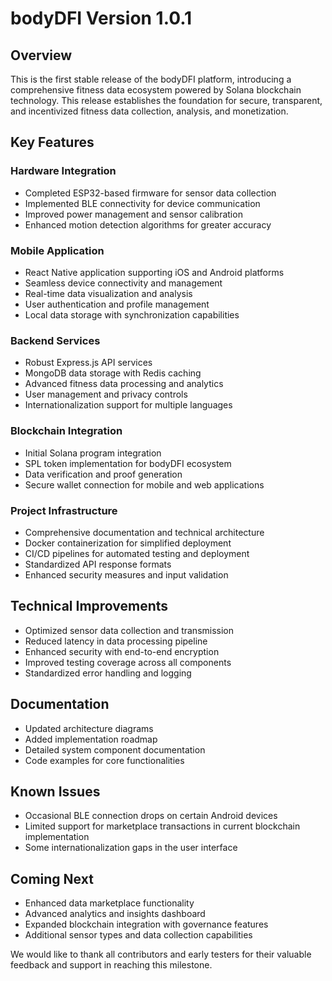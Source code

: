 # bodyDFI Version 1.0.1

## Overview
This is the first stable release of the bodyDFI platform, introducing a comprehensive fitness data ecosystem powered by Solana blockchain technology. This release establishes the foundation for secure, transparent, and incentivized fitness data collection, analysis, and monetization.

## Key Features

### Hardware Integration
- Completed ESP32-based firmware for sensor data collection
- Implemented BLE connectivity for device communication
- Improved power management and sensor calibration
- Enhanced motion detection algorithms for greater accuracy

### Mobile Application
- React Native application supporting iOS and Android platforms
- Seamless device connectivity and management
- Real-time data visualization and analysis
- User authentication and profile management
- Local data storage with synchronization capabilities

### Backend Services
- Robust Express.js API services
- MongoDB data storage with Redis caching
- Advanced fitness data processing and analytics
- User management and privacy controls
- Internationalization support for multiple languages

### Blockchain Integration
- Initial Solana program integration
- SPL token implementation for bodyDFI ecosystem
- Data verification and proof generation
- Secure wallet connection for mobile and web applications

### Project Infrastructure
- Comprehensive documentation and technical architecture
- Docker containerization for simplified deployment
- CI/CD pipelines for automated testing and deployment
- Standardized API response formats
- Enhanced security measures and input validation

## Technical Improvements
- Optimized sensor data collection and transmission
- Reduced latency in data processing pipeline
- Enhanced security with end-to-end encryption
- Improved testing coverage across all components
- Standardized error handling and logging

## Documentation
- Updated architecture diagrams
- Added implementation roadmap
- Detailed system component documentation
- Code examples for core functionalities

## Known Issues
- Occasional BLE connection drops on certain Android devices
- Limited support for marketplace transactions in current blockchain implementation
- Some internationalization gaps in the user interface

## Coming Next
- Enhanced data marketplace functionality
- Advanced analytics and insights dashboard
- Expanded blockchain integration with governance features
- Additional sensor types and data collection capabilities

We would like to thank all contributors and early testers for their valuable feedback and support in reaching this milestone. 